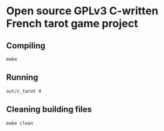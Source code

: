 # Open source GPLv3 C-written French tarot game project

## Compiling
	make

## Running
	out/c_tarot 4

## Cleaning building files
	make clean
